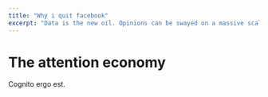 ```yaml
---
title: "Why i quit facebook"
excerpt: "Data is the new oil. Opinions can be swayed on a massive scale. What you can do?"
---
```

# The attention economy

Cognito ergo est.